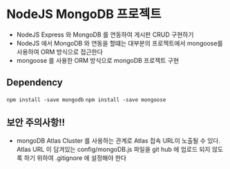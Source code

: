 # NodeJS MongoDB 프로젝트

- NodeJS Express 와 MongoDB 를 연동하여 게시판 CRUD 구현하기
- NodeJS 에서 MongoDB 와 연동을 할떄는 대부분의 프로젝트에서 mongoose를
  사용하여 ORM 방식으로 접근한다
- mongoose 를 사용한 ORM 방식으로 mongoDB 프로젝트 구현

## Dependency

`npm install -save mongodb`
`npm install -save mongoose`

## 보안 주의사항!!

- mongoDB Atlas Cluster 를 사용하는 관계로 Atlas 접속 URL이 노출될 수 있다.
  Atlas URL 이 담겨있는 config/mongoDB.js 파일을 git hub 에 업로드 되지 않도록
  하기 위하여 .gitignore 에 설정해야 한다
